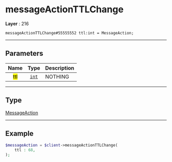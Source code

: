 # messageActionTTLChange

**Layer** : 216

```tl
messageActionTTLChange#55555552 ttl:int = MessageAction;
```

---

## Parameters

| Name | Type | Description |
| :---: | :---: | :--- |
| <mark>ttl</mark> | [`int`](type/int) | NOTHING |

---

## Type

[MessageAction](type/MessageAction)

---

## Example

```php
$messageAction = $client->messageActionTTLChange(
	ttl : 68,
);
```